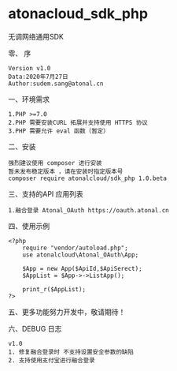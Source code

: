 # atonacloud_sdk_php
无调网络通用SDK 

 零、 序
    
    Version v1.0  
    Data:2020年7月27日  
    Author:sudem.sang@atonal.cn



 一、环境需求

    1.PHP >=7.0  
    2.PHP 需要安装CURL 拓展并支持使用 HTTPS 协议
    3.PHP 需要允许 eval 函数（暂定）
 
 
 二、安装
 
    强烈建议使用 composer 进行安装  
    暂未发布稳定版本 ，请在安装时指定版本号
    composer require atonalcloud/sdk_php 1.0.beta
    
    
 三、支持的API 应用列表
 
    1.融合登录 Atonal_OAuth https://oauth.atonal.cn
    
 四、使用示例
    
    <?php
        require "vendor/autoload.php";
        use atonalcloud\Atonal_OAuth\App;
    
        $App = new App($ApiId,$ApiSerect);
        $AppList = $App->->ListApp();
        
        print_r($AppList);
    ?>
    
 五、更多功能努力开发中，敬请期待！
 
 
 六、DEBUG 日志
 
    v1.0 
    1. 修复融合登录时 不支持设置安全参数的缺陷
    2. 支持使用支付宝进行融合登录